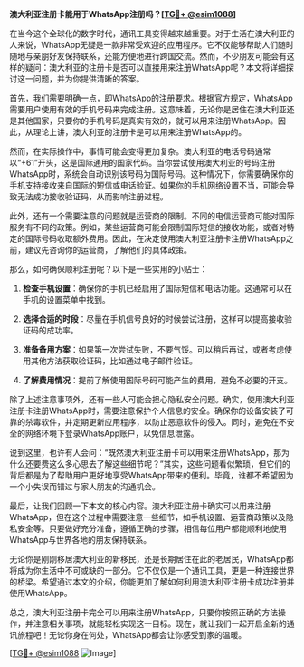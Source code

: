 **澳大利亚注册卡能用于WhatsApp注册吗？[[TG💪+ @esim1088](https://t.me/s/esim1088)]**

在当今这个全球化的数字时代，通讯工具变得越来越重要。对于生活在澳大利亚的人来说，WhatsApp无疑是一款非常受欢迎的应用程序。它不仅能够帮助人们随时随地与亲朋好友保持联系，还能方便地进行跨国交流。然而，不少朋友可能会有这样的疑问：澳大利亚的注册卡是否可以直接用来注册WhatsApp呢？本文将详细探讨这一问题，并为你提供清晰的答案。

首先，我们需要明确一点，即WhatsApp的注册要求。根据官方规定，WhatsApp需要用户使用有效的手机号码来完成注册。这意味着，无论你是居住在澳大利亚还是其他国家，只要你的手机号码是真实有效的，就可以用来注册WhatsApp。因此，从理论上讲，澳大利亚的注册卡是可以用来注册WhatsApp的。

然而，在实际操作中，事情可能会变得更加复杂。澳大利亚的电话号码通常以“+61”开头，这是国际通用的国家代码。当你尝试使用澳大利亚的号码注册WhatsApp时，系统会自动识别该号码为国际号码。这种情况下，你需要确保你的手机支持接收来自国际的短信或电话验证。如果你的手机网络设置不当，可能会导致无法成功接收验证码，从而影响注册过程。

此外，还有一个需要注意的问题就是运营商的限制。不同的电信运营商可能对国际服务有不同的政策。例如，某些运营商可能会限制国际短信的接收功能，或者对特定的国际号码收取额外费用。因此，在决定使用澳大利亚注册卡注册WhatsApp之前，建议先咨询你的运营商，了解他们的具体政策。

那么，如何确保顺利注册呢？以下是一些实用的小贴士：

1. **检查手机设置**：确保你的手机已经启用了国际短信和电话功能。这通常可以在手机的设置菜单中找到。

2. **选择合适的时段**：尽量在手机信号良好的时候尝试注册，这样可以提高接收验证码的成功率。

3. **准备备用方案**：如果第一次尝试失败，不要气馁。可以稍后再试，或者考虑使用其他方法获取验证码，比如通过电子邮件验证。

4. **了解费用情况**：提前了解使用国际号码可能产生的费用，避免不必要的开支。

除了上述注意事项外，还有一些人可能会担心隐私安全问题。确实，使用澳大利亚注册卡注册WhatsApp时，需要注意保护个人信息的安全。确保你的设备安装了可靠的杀毒软件，并定期更新应用程序，以防止恶意软件的侵入。同时，避免在不安全的网络环境下登录WhatsApp账户，以免信息泄露。

说到这里，也许有人会问：“既然澳大利亚注册卡可以用来注册WhatsApp，那为什么还要费这么多心思去了解这些细节呢？”其实，这些问题看似繁琐，但它们的背后都是为了帮助用户更好地享受WhatsApp带来的便利。毕竟，谁都不希望因为一个小失误而错过与家人朋友的沟通机会。

最后，让我们回顾一下本文的核心内容。澳大利亚注册卡确实可以用来注册WhatsApp，但在这个过程中需要注意一些细节，如手机设置、运营商政策以及隐私安全等。只要做好充分准备，遵循正确的步骤，相信每位用户都能顺利地使用WhatsApp与世界各地的朋友保持联系。

无论你是刚刚移居澳大利亚的新移民，还是长期居住在此的老居民，WhatsApp都将成为你生活中不可或缺的一部分。它不仅仅是一个通讯工具，更是一种连接世界的桥梁。希望通过本文的介绍，你能更加了解如何利用澳大利亚注册卡成功注册并使用WhatsApp。

总之，澳大利亚注册卡完全可以用来注册WhatsApp，只要你按照正确的方法操作，并注意相关事项，就能轻松实现这一目标。现在，就让我们一起开启全新的通讯旅程吧！无论你身在何处，WhatsApp都会让你感受到家的温暖。

[[TG💪+ @esim1088](https://t.me/s/esim1088) ![Image](https://i.postimg.cc/4NQfJmqS/Snipaste-2025-05-13-00-14-12.png)]